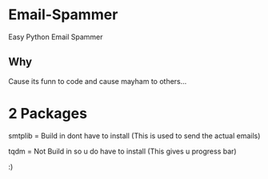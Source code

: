# Email-Spammer
Easy Python Email Spammer 


## Why
Cause its funn to code and cause mayham to others...

# 2 Packages

smtplib = Build in dont have to install (This is used to send the actual emails)

tqdm = Not Build in so u do have to install (This gives u progress bar)

:)
